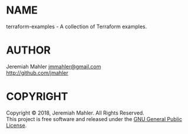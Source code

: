 
# NAME

terraform-examples - A collection of Terraform examples.

# AUTHOR

Jeremiah Mahler <jmmahler@gmail.com><br>
<http://github.com/jmahler>

# COPYRIGHT

Copyright &copy; 2018, Jeremiah Mahler.  All Rights Reserved.<br>
This project is free software and released under
the [GNU General Public License][gpl].

 [gpl]: http://www.gnu.org/licenses/gpl.html
